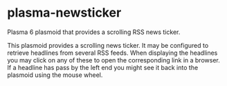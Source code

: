 # plasma-newsticker
Plasma 6 plasmoid that provides a scrolling RSS news ticker.

This plasmoid provides a scrolling news ticker. It may be configured to retrieve headlines from several RSS feeds. When displaying the headlines you may click on any of these to open the corresponding link in a browser. If a headline has pass by the left end you might see it back into the plasmoid using the mouse wheel.

